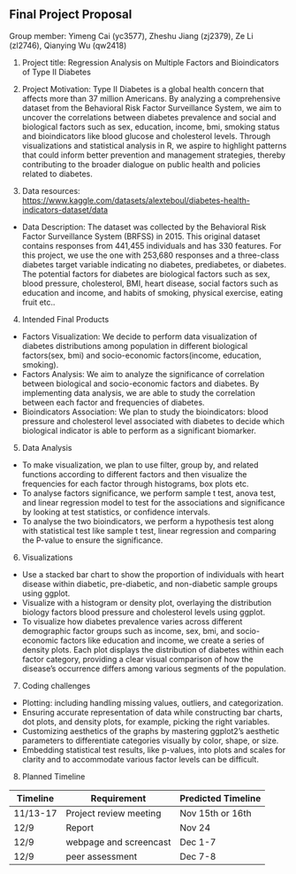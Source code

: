 
## Final Project Proposal

Group member: Yimeng Cai (yc3577), Zheshu Jiang (zj2379), Ze Li
(zl2746), Qianying Wu (qw2418)

1.  Project title: Regression Analysis on Multiple Factors and
    Bioindicators of Type II Diabetes

2.  Project Motivation: Type II Diabetes is a global health concern that
    affects more than 37 million Americans. By analyzing a comprehensive
    dataset from the Behavioral Risk Factor Surveillance System, we aim
    to uncover the correlations between diabetes prevalence and social
    and biological factors such as sex, education, income, bmi, smoking
    status and bioindicators like blood glucose and cholesterol levels.
    Through visualizations and statistical analysis in R, we aspire to
    highlight patterns that could inform better prevention and
    management strategies, thereby contributing to the broader dialogue
    on public health and policies related to diabetes.

3.  Data resources:  
    <https://www.kaggle.com/datasets/alexteboul/diabetes-health-indicators-dataset/data>

- Data Description: The dataset was collected by the Behavioral Risk
  Factor Surveillance System (BRFSS) in 2015. This original dataset
  contains responses from 441,455 individuals and has 330 features. For
  this project, we use the one with 253,680 responses and a three-class
  diabetes target variable indicating no diabetes, prediabetes, or
  diabetes. The potential factors for diabetes are biological factors
  such as sex, blood pressure, cholesterol, BMI, heart disease, social
  factors such as education and income, and habits of smoking, physical
  exercise, eating fruit etc..

4.  Intended Final Products

- Factors Visualization: We decide to perform data visualization of
  diabetes distributions among population in different biological
  factors(sex, bmi) and socio-economic factors(income, education,
  smoking).
- Factors Analysis: We aim to analyze the significance of correlation
  between biological and socio-economic factors and diabetes. By
  implementing data analysis, we are able to study the correlation
  between each factor and frequencies of diabetes.
- Bioindicators Association: We plan to study the bioindicators: blood
  pressure and cholesterol level associated with diabetes to decide
  which biological indicator is able to perform as a significant
  biomarker.

5.  Data Analysis

- To make visualization, we plan to use filter, group by, and related
  functions according to different factors and then visualize the
  frequencies for each factor through histograms, box plots etc.
- To analyse factors significance, we perform sample t test, anova test,
  and linear regression model to test for the associations and
  significance by looking at test statistics, or confidence intervals.
- To analyse the two bioindicators, we perform a hypothesis test along
  with statistical test like sample t test, linear regression and
  comparing the P-value to ensure the significance.

6.  Visualizations

- Use a stacked bar chart to show the proportion of individuals with
  heart disease within diabetic, pre-diabetic, and non-diabetic sample
  groups using ggplot.
- Visualize with a histogram or density plot, overlaying the
  distribution biology factors blood pressure and cholesterol levels
  using ggplot.
- To visualize how diabetes prevalence varies across different
  demographic factor groups such as income, sex, bmi, and socio-economic
  factors like education and income, we create a series of density
  plots. Each plot displays the distribution of diabetes within each
  factor category, providing a clear visual comparison of how the
  disease’s occurrence differs among various segments of the population.

7.  Coding challenges

- Plotting: including handling missing values, outliers, and
  categorization.
- Ensuring accurate representation of data while constructing bar
  charts, dot plots, and density plots, for example, picking the right
  variables.
- Customizing aesthetics of the graphs by mastering ggplot2’s aesthetic
  parameters to differentiate categories visually by color, shape, or
  size.
- Embedding statistical test results, like p-values, into plots and
  scales for clarity and to accommodate various factor levels can be
  difficult.

8.  Planned Timeline

| Timeline | Requirement            | Predicted Timeline |
|----------|------------------------|--------------------|
| 11/13-17 | Project review meeting | Nov 15th or 16th   |
| 12/9     | Report                 | Nov 24             |
| 12/9     | webpage and screencast | Dec 1-7            |
| 12/9     | peer assessment        | Dec 7-8            |
